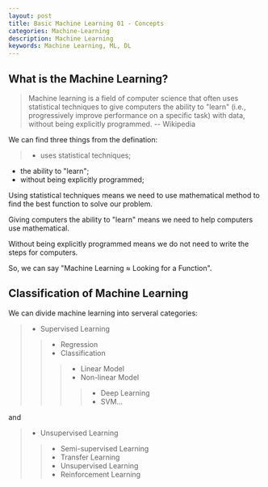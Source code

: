 ```yaml
---
layout: post
title: Basic Machine Learning 01 - Concepts
categories: Machine-Learning
description: Machine Learning
keywords: Machine Learning, ML, DL
---
```

## What is the Machine Learning?
> Machine learning is a field of computer science that often uses statistical techniques to give computers the ability to "learn" (i.e., progressively improve performance on a specific task) with data, without being explicitly programmed. -- Wikipedia

We can find three things from the defination:

>- uses statistical techniques;
- the ability to "learn";
- without being explicitly programmed;

Using statistical techniques means we need to use mathematical method to find the best function to solve our problem.

Giving computers the ability to "learn" means we need to help computers use mathematical.

Without being explicitly programmed means we do not need to write the steps for computers.

So, we can say "Machine Learning ≈ Looking for a Function".

## Classification of Machine Learning
We can divide machine learning into serveral categories:
>- Supervised Learning
>>- Regression
>>- Classification
>>>- Linear Model
>>>- Non-linear Model
>>>>- Deep Learning
>>>>- SVM...

and

>- Unsupervised Learning
>>- Semi-supervised Learning
>>- Transfer Learning
>>- Unsupervised Learning
>>- Reinforcement Learning
